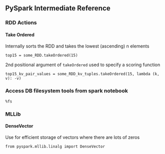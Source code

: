 ## PySpark Intermediate Reference

### RDD Actions
#### Take Ordered
Internally sorts the RDD and takes the lowest (ascending) n elements

    top15 = some_RDD.takeOrdered(15)

2nd positional argument of `takeOrdered` used to specify a scoring function

    top15_kv_pair_values = some_RDD_kv_tuples.takeOrdered(15, lambda (k, v): -v)

### Access DB filesystem tools from spark notebook
    %fs

### MLLib
#### DenseVector
Use for efficient storage of vectors where there are lots of zeros

    from pyspark.mllib.linalg import DenseVector
